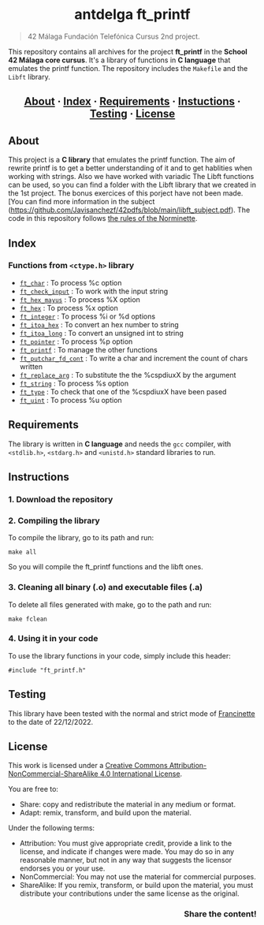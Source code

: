<h1 align = center>antdelga ft_printf</h1>

> 42 Málaga Fundación Telefónica Cursus  2nd project.

This repository contains all archives for the project __ft_printf__ in the __School 42 Málaga core cursus__. It's a library of functions in __C language__ that emulates the printf function. The repository includes the `Makefile` and the `Libft` library.

<h2 align = center>
	<a href="#about">About</a>
	<span> · </span>
	<a href="#index">Index</a>
	<span> · </span>
	<a href="#requirements">Requirements</a>
	<span> · </span>
	<a href="#instructions">Instuctions</a>
	<span> · </span>
	<a href="#testing">Testing</a>
	<span> · </span>
	<a href="#license">License</a>
</h2>

## About

This project is a __C library__ that emulates the printf function. The aim of rewrite printf is to get a better understanding of it and to get hablities when working with strings. Also we have worked with variadic The Libft functions can be used, so you can find a folder with the Libft library that we created in the 1st project. The bonus exercices of this porject have not been made. [You can find more information in the subject (https://github.com/Javisanchezf/42pdfs/blob/main/libft_subject.pdf). 
The code in this repository follows [the rules of the Norminette](https://github.com/42School/norminette).

## Index
### Functions from `<ctype.h>` library
* [`ft_char`](https://github.com/ant6n16/printF/blob/main/ft_char.c) : To process %c option
* [`ft_check_input`](https://github.com/ant6n16/printF/blob/main/ft_check_input.c) : To work with the input string
* [`ft_hex_mayus`](https://github.com/ant6n16/printF/blob/main/ft_hex_mayus.c) : To process %X option
* [`ft_hex`](https://github.com/ant6n16/printF/blob/main/ft_hex.c) : To process %x option
* [`ft_integer`](https://github.com/ant6n16/printF/blob/main/ft_integer.c) : To process %i or %d options
* [`ft_itoa_hex`](https://github.com/ant6n16/printF/blob/main/ft_itoa_hex.c) : To convert an hex number to string
* [`ft_itoa_long`](https://github.com/ant6n16/printF/blob/main/ft_itoa_long.c) : To convert an unsigned int to string
* [`ft_pointer`](https://github.com/ant6n16/printF/blob/main/ft_pointer.c) : To process %p option
* [`ft_printf`](https://github.com/ant6n16/printF/blob/main/ft_printf.c) : To manage the other functions
* [`ft_putchar_fd_cont`](https://github.com/ant6n16/printF/blob/main/ft_putchar_fd_cont.c) : To write a char and increment the count of chars written
* [`ft_replace_arg`](https://github.com/ant6n16/printF/blob/main/ft_replace_arg.c) : To substitute the the %cspdiuxX by the argument
* [`ft_string`](https://github.com/ant6n16/printF/blob/main/ft_string.c) : To process %s option
* [`ft_type`](https://github.com/ant6n16/printF/blob/main/ft_type.c) : To check that one of the %cspdiuxX have been pased
* [`ft_uint`](https://github.com/ant6n16/printF/blob/main/ft_uint.c) : To process %u option


## Requirements
The library is written in __C language__ and needs the `gcc` compiler, with `<stdlib.h>`, `<stdarg.h>` and `<unistd.h>` standard libraries to run.

## Instructions

### 1. Download the repository

### 2. Compiling the library

To compile the library, go to its path and run:

```
make all
```

So you will compile the ft_printf functions and the libft ones.

### 3. Cleaning all binary (.o) and executable files (.a)

To delete all files generated with make, go to the path and run:
```
make fclean
```

### 4. Using it in your code

To use the library functions in your code, simply include this header:
```
#include "ft_printf.h"
```

## Testing
This library have been tested with the normal and strict mode of [Francinette](https://github.com/xicodomingues/francinette) to the date of 22/12/2022.

## License
This work is licensed under a [Creative Commons Attribution-NonCommercial-ShareAlike 4.0 International License](http://creativecommons.org/licenses/by-nc-sa/4.0/).

You are free to:
* Share: copy and redistribute the material in any medium or format.
* Adapt: remix, transform, and build upon the material.

Under the following terms:
* Attribution: You must give appropriate credit, provide a link to the license, and indicate if changes were made. You may do so in any reasonable manner, but not in any way that suggests the licensor endorses you or your use.
* NonCommercial: You may not use the material for commercial purposes.
* ShareAlike: If you remix, transform, or build upon the material, you must distribute your contributions under the same license as the original.

<h3 align = right>Share the content!</h3>
